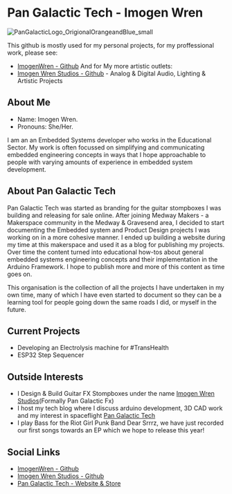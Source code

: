 # Pan Galactic Tech - Imogen Wren
![PanGalacticLogo_OrigionalOrangeandBlue_small](https://user-images.githubusercontent.com/97303986/218313692-5a4f38fc-317e-4ff1-b2d6-353e83555722.png)


This github is mostly used for my personal projects, for my proffessional work, please see:
- [ImogenWren - Github](https://github.com/ImogenWren)
And for My more artistic outlets:
- [Imogen Wren Studios -  Github](https://github.com/imogen-wren-studios) - Analog & Digital Audio, Lighting & Artistic Projects 

## About Me
- Name: Imogen Wren. <br>
- Pronouns: She/Her. <br>

I am an an Embedded Systems developer who works in the Educational Sector. My work is often focussed on simplifying and communicating embedded engineering concepts in ways that I hope approachable to people with varying amounts of experience in embedded system development.

## About Pan Galactic Tech
Pan Galactic Tech was started as branding for the guitar stompboxes I was building and releasing for sale online. After joining Medway Makers - a Makerspace community in the Medway & Gravesend area, I decided to start documenting the Embedded system and Product Design projects I was working on in a more cohesive manner. I ended up building a website during my time at this makerspace and used it as a blog for publishing my projects. Over time the content turned into educational how-tos about general embedded systems engineering concepts and their implementation in the Arduino Framework. I hope to publish more and more of this content as time goes on.

This organisation is the collection of all the projects I have undertaken in my own time, many of which I have even started to document so they can be a learning tool for people going down the same roads I did, or myself in the future.

## Current Projects
- Developing an Electrolysis machine for #TransHealth
- ESP32 Step Sequencer

## Outside Interests
- I Design & Build Guitar FX Stompboxes under the name [Imogen Wren Studios](github.com/Imogen-Wren-Studios)(Formally Pan Galactic Fx)
- I host my tech blog where I discuss arduino development, 3D CAD work and my interest in spaceflight [Pan Galactic Tech](https://PanGalacticTech.com)
- I play Bass for the Riot Girl Punk Band Dear Srrrz, we have just recorded our first songs towards an EP which we hope to release this year!

## Social Links
- [ImogenWren - Github](https://github.com/ImogenWren)
- [Imogen Wren Studios - Github](github.com/Imogen-Wren-Studios)
- [Pan Galactic Tech - Website & Store](https://PanGalacticTech.com)





<!--
**PanGalacticTech/PanGalacticTech** is a ✨ _special_ ✨ repository because its `README.md` (this file) appears on your GitHub profile.

Here are some ideas to get you started:

- 🔭 I’m currently working on ...
- 🌱 I’m currently learning ...
- 👯 I’m looking to collaborate on ...
- 🤔 I’m looking for help with ...
- 💬 Ask me about ...
- 📫 How to reach me: ...
- 😄 Pronouns: ...
- ⚡ Fun fact: ...
-->
